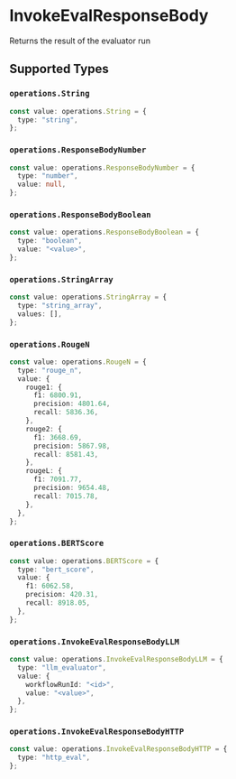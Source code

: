 # InvokeEvalResponseBody

Returns the result of the evaluator run


## Supported Types

### `operations.String`

```typescript
const value: operations.String = {
  type: "string",
};
```

### `operations.ResponseBodyNumber`

```typescript
const value: operations.ResponseBodyNumber = {
  type: "number",
  value: null,
};
```

### `operations.ResponseBodyBoolean`

```typescript
const value: operations.ResponseBodyBoolean = {
  type: "boolean",
  value: "<value>",
};
```

### `operations.StringArray`

```typescript
const value: operations.StringArray = {
  type: "string_array",
  values: [],
};
```

### `operations.RougeN`

```typescript
const value: operations.RougeN = {
  type: "rouge_n",
  value: {
    rouge1: {
      f1: 6800.91,
      precision: 4801.64,
      recall: 5836.36,
    },
    rouge2: {
      f1: 3668.69,
      precision: 5867.98,
      recall: 8581.43,
    },
    rougeL: {
      f1: 7091.77,
      precision: 9654.48,
      recall: 7015.78,
    },
  },
};
```

### `operations.BERTScore`

```typescript
const value: operations.BERTScore = {
  type: "bert_score",
  value: {
    f1: 6062.58,
    precision: 420.31,
    recall: 8918.05,
  },
};
```

### `operations.InvokeEvalResponseBodyLLM`

```typescript
const value: operations.InvokeEvalResponseBodyLLM = {
  type: "llm_evaluator",
  value: {
    workflowRunId: "<id>",
    value: "<value>",
  },
};
```

### `operations.InvokeEvalResponseBodyHTTP`

```typescript
const value: operations.InvokeEvalResponseBodyHTTP = {
  type: "http_eval",
};
```

